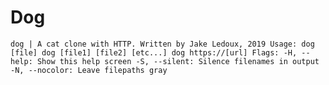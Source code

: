 # Dog

`dog | A cat clone with HTTP. Written by Jake Ledoux, 2019
Usage:
    dog [file]
    dog [file1] [file2] [etc...]
    dog https://[url]
Flags:
    -H, --help: Show this help screen
    -S, --silent: Silence filenames in output
    -N, --nocolor: Leave filepaths gray`
